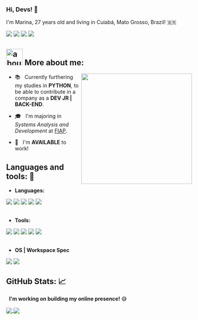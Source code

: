 ### Hi, Devs! 👋

I'm Marina, 27 years old and living in Cuiabá, Mato Grosso, Brazil! 🇧🇷

<a href="https://www.linkedin.com/in/marinabotton" target="_blank"><img src="https://img.shields.io/badge/LinkedIn-0077B5?style=for-the-badge&logo=linkedin&logoColor=white"></a>
<a href="mailto:marinabotton@gmail.com" target="_blank"><img src="https://img.shields.io/badge/Gmail-D14836?style=for-the-badge&logo=gmail&logoColor=white"></a>
<a href="https://www.marinabotton.github.io" target="_blank"><img src="https://img.shields.io/badge/portfólio-685EA9?style=for-the-badge&Color=#white"></a>
<a href="https://www.marinabotton.github.io" target="_blank"><img src="https://img.shields.io/badge/currículo-C2A633?style=for-the-badge&Color=white"></a> 

## <img width="45" alt="about" src="https://raw.github.com/elizarov/elizarov/master/about.png"> More about me:

<img align="right" width="300" src="https://i2.wp.com/allhtaccess.info/wp-content/uploads/2018/03/programming.gif?fit=1281%2C716&ssl=1" />

- 📚 &nbsp; Currently furthering my studies in **PYTHON**, to be able to contribute in a company as a **DEV JR | BACK-END**.

- 🎓 &nbsp; I'm majoring in *Systems Analysis and Development* at <a href="https://www.fiap.com.br/">FIAP</a>.

- 💼 &nbsp; I'm **AVAILABLE** to work!


## **Languages and tools:** 🚀

<div>

- **Languages:**  

<img src="https://img.shields.io/badge/Python-3776AB?style=for-the-badge&logo=python&logoColor=white" />

<img src="https://img.shields.io/badge/JavaScript-323330?style=for-the-badge&logo=javascript&logoColor=F7DF1E" />

<img src="https://img.shields.io/badge/HTML5-E34F26?style=for-the-badge&logo=html5&logoColor=white" />

<img src="https://img.shields.io/badge/CSS3-1572B6?style=for-the-badge&logo=css3&logoColor=white" />

<img src="https://img.shields.io/badge/Java-ED8B00?style=for-the-badge&logo=java&logoColor=white" />

</div>

<div style="display: inline_block"><br>


  - **Tools:**  

<img src="https://img.shields.io/badge/PyCharm-000000.svg?&style=for-the-badge&logo=PyCharm&logoColor=white" />

<img src="https://img.shields.io/badge/VSCode-0078D4?style=for-the-badge&logo=visual%20studio%20code&logoColor=white" />

<img src="https://img.shields.io/badge/Eclipse-2C2255?style=for-the-badge&logo=eclipse&logoColor=white" />

<img src="https://img.shields.io/badge/GitHub-100000?style=for-the-badge&logo=github&logoColor=white" />

<img src="https://img.shields.io/badge/Git-E34F26?style=for-the-badge&logo=git&logoColor=white" />


<div style="display: inline_block"><br>

- **OS | Workspace Spec**


<img src="https://img.shields.io/badge/mac%20os-000000?style=for-the-badge&logo=apple&logoColor=white" />

<img src="https://img.shields.io/badge/Apple-MacBook_Pro_2015-333333?style=for-the-badge&logo=apple&logoColor=white" />

</div>


## **GitHub Stats:** 📈

&nbsp; **I'm working on building my online presence!** 😅

<a href="https://github.com/Gurupreet">
  <img align="center" src="https://github-readme-stats.vercel.app/api/top-langs/?username=marinabotton&theme=radical&hide_langs_below=1" />
</a>

<a href="https://github.com/Gurupreet">
  <img align="center" src="https://github-readme-stats-git-masterrstaa-rickstaa.vercel.app/api?username=marinabotton&theme=radical&hide_langs_below=1" />
</a>
